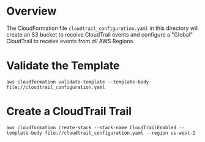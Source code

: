 # Overview
The CloudFormation file `cloudtrail_configuration.yaml` in this directory will create an S3 bucket to receive CloudTrail events and configure a "Global" CloudTrail to receive events from _all_ AWS Regions.

# Validate the Template

`aws cloudformation validate-template --template-body file://cloudtrail_configuration.yaml`

# Create a CloudTrail Trail
`aws cloudformation create-stack --stack-name CloudTrailEnabled --template-body file://cloudtrail_configuration.yaml --region us-west-2`